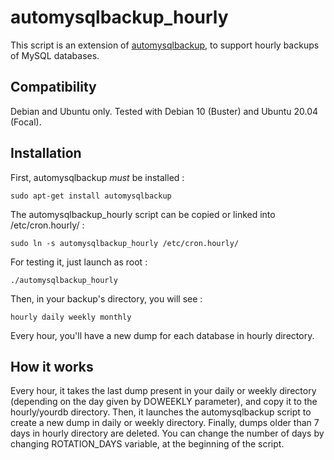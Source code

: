 automysqlbackup_hourly
======================

This script is an extension of [automysqlbackup](https://sourceforge.net/projects/automysqlbackup/),
to support hourly backups of MySQL databases.

Compatibility
-------------

Debian and Ubuntu only. Tested with Debian 10 (Buster) and Ubuntu 20.04 (Focal).

Installation
------------

First, automysqlbackup *must* be installed :
<pre><code>sudo apt-get install automysqlbackup</code></pre>
The automysqlbackup_hourly script can be copied or linked into /etc/cron.hourly/ : 
<pre><code>sudo ln -s automysqlbackup_hourly /etc/cron.hourly/</code></pre>
For testing it, just launch as root : 
<pre><code>./automysqlbackup_hourly</code></pre>
Then, in your backup's directory, you will see :
<pre><code>hourly daily weekly monthly</code></pre>

Every hour, you'll have a new dump for each database in hourly directory.

How it works
------------

Every hour, it takes the last dump present in your daily or weekly directory
(depending on the day given by DOWEEKLY parameter), and copy it to the
hourly/yourdb directory. Then, it launches the automysqlbackup script to
create a new dump in daily or weekly directory.
Finally, dumps older than 7 days in hourly directory are deleted. You can
change the number of days by changing ROTATION_DAYS variable, at the beginning
of the script.
